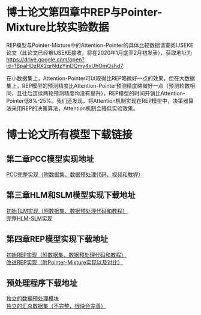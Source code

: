 # 博士论文第四章中REP与Pointer-Mixture比较实验数据
REP模型与Pointer-Mixture中的Attention-Pointer的具体比较数据请查阅IJSEKE论文（此论文已经被IJSEKE接收，将在2020年1月底至2月初发表），获取地址为
https://drive.google.com/open?id=1BpaHDzRX2qrNdzYinDQmy4xUhOmQshd7

在小数据集上，Attention-Pointer可以取得比REP略微好一点的效果，但在大数据集上，REP模型的预测精度比Attention-Pointer预测精度略微好一点（预测轮数相同，且往后连续两轮预测精度均没有提升），REP模型的时间开销比Attention-Pointer低8%-25%。我们还发现，将Attention机制实现在REP模型中，决策器算法采用REP的决策算法，Attention机制会降低实验效果。

# 博士论文所有模型下载链接

## 第二章PCC模型实现地址  
[PCC完整实现（附数据集、数据预处理代码、视频和教程）](https://github.com/yangyixiaof/CodeCompletionPlugin)  
  
## 第三章HLM和SLM模型实现下载地址  
[初始TLM实现（附数据集、数据预处理代码和教程）](https://www.dropbox.com/s/8typta3a81htclr/TLM.zip)  
[完整HLM-SLM实现](https://www.dropbox.com/s/sr9zztiwmzicslx/HLM-SLM-REP.zip)  
  
## 第四章REP模型实现下载地址  
[初始REP实现（附数据集、数据预处理代码和教程）](https://www.dropbox.com/s/28p8j44zdc78ob4/REP.zip)  
[改进REP实现（附Pointer-Mixture实现以及对比）](https://www.dropbox.com/s/sr9zztiwmzicslx/HLM-SLM-REP.zip)  
  
## 预处理程序下载地址  
[独立的数据预处理模块](https://www.dropbox.com/s/iafkui5dv9jet2f/JavaCodePreProcess.zip)  
[独立的汇总数据集（不完整，很快会完善）](https://www.dropbox.com/s/wlriqymllx985k8/CodeCorpus.zip)  



